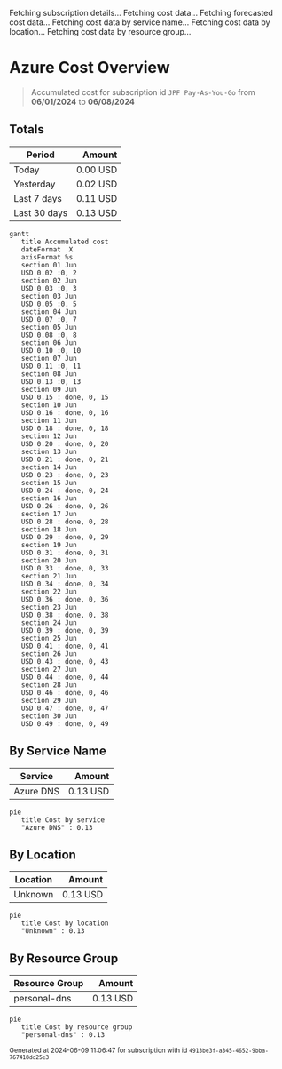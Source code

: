 Fetching subscription details...
Fetching cost data...
Fetching forecasted cost data...
Fetching cost data by service name...
Fetching cost data by location...
Fetching cost data by resource group...
# Azure Cost Overview

> Accumulated cost for subscription id `JPF Pay-As-You-Go` from **06/01/2024** to **06/08/2024**

## Totals

|Period|Amount|
|---|---:|
|Today|0.00 USD|
|Yesterday|0.02 USD|
|Last 7 days|0.11 USD|
|Last 30 days|0.13 USD|

```mermaid
gantt
   title Accumulated cost
   dateFormat  X
   axisFormat %s
   section 01 Jun
   USD 0.02 :0, 2
   section 02 Jun
   USD 0.03 :0, 3
   section 03 Jun
   USD 0.05 :0, 5
   section 04 Jun
   USD 0.07 :0, 7
   section 05 Jun
   USD 0.08 :0, 8
   section 06 Jun
   USD 0.10 :0, 10
   section 07 Jun
   USD 0.11 :0, 11
   section 08 Jun
   USD 0.13 :0, 13
   section 09 Jun
   USD 0.15 : done, 0, 15
   section 10 Jun
   USD 0.16 : done, 0, 16
   section 11 Jun
   USD 0.18 : done, 0, 18
   section 12 Jun
   USD 0.20 : done, 0, 20
   section 13 Jun
   USD 0.21 : done, 0, 21
   section 14 Jun
   USD 0.23 : done, 0, 23
   section 15 Jun
   USD 0.24 : done, 0, 24
   section 16 Jun
   USD 0.26 : done, 0, 26
   section 17 Jun
   USD 0.28 : done, 0, 28
   section 18 Jun
   USD 0.29 : done, 0, 29
   section 19 Jun
   USD 0.31 : done, 0, 31
   section 20 Jun
   USD 0.33 : done, 0, 33
   section 21 Jun
   USD 0.34 : done, 0, 34
   section 22 Jun
   USD 0.36 : done, 0, 36
   section 23 Jun
   USD 0.38 : done, 0, 38
   section 24 Jun
   USD 0.39 : done, 0, 39
   section 25 Jun
   USD 0.41 : done, 0, 41
   section 26 Jun
   USD 0.43 : done, 0, 43
   section 27 Jun
   USD 0.44 : done, 0, 44
   section 28 Jun
   USD 0.46 : done, 0, 46
   section 29 Jun
   USD 0.47 : done, 0, 47
   section 30 Jun
   USD 0.49 : done, 0, 49
```

## By Service Name

|Service|Amount|
|---|---:|
|Azure DNS|0.13 USD|

```mermaid
pie
   title Cost by service
   "Azure DNS" : 0.13
```

## By Location

|Location|Amount|
|---|---:|
|Unknown|0.13 USD|

```mermaid
pie
   title Cost by location
   "Unknown" : 0.13
```

## By Resource Group

|Resource Group|Amount|
|---|---:|
|personal-dns|0.13 USD|

```mermaid
pie
   title Cost by resource group
   "personal-dns" : 0.13
```

<sup>Generated at 2024-06-09 11:06:47 for subscription with id `4913be3f-a345-4652-9bba-767418dd25e3`</sup>
